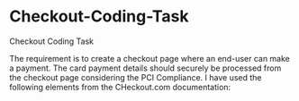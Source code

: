 # Checkout-Coding-Task
Checkout Coding Task

The requirement is to create a checkout page where an end-user can make a payment. The card payment details should securely be processed from the checkout page considering the PCI Compliance. I have used the following elements from the CHeckout.com documentation:
